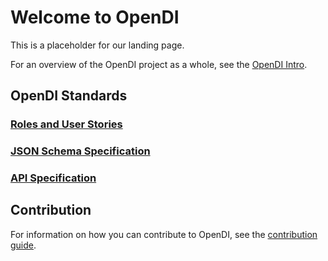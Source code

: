 # Welcome to OpenDI

This is a placeholder for our landing page.

For an overview of the OpenDI project as a whole, see the [OpenDI Intro](./OpenDI%20Intro%20Material.md).

## OpenDI Standards

### [Roles and User Stories](https://opendi.github.io/roles-user-stories)

### [JSON Schema Specification](https://opendi.github.io/json-schema)

### [API Specification](./API%20Specification.md)

## Contribution

For information on how you can contribute to OpenDI, see the [contribution guide](./How%20To%20Contribute.md).